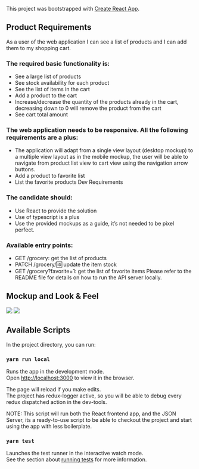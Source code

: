 This project was bootstrapped with [Create React App](https://github.com/facebook/create-react-app).

## Product Requirements

As a user of the web application I can see a list of products and I can add them to my shopping cart.

### The required basic functionality is:
  * See a large list of products
  * See stock availability for each product
  * See the list of items in the cart
  * Add a product to the cart
  * Increase/decrease the quantity of the products already in the cart, decreasing down to 0 will
remove the product from the cart
  * See cart total amount

### The web application needs to be responsive. All the following requirements are a plus:
  * The application will adapt from a single view layout (desktop mockup) to a multiple view layout as in the mobile mockup, the user will be able to navigate from product list view to
cart view using the navigation arrow buttons.
  * Add a product to favorite list
  * List the favorite products
Dev Requirements

### The candidate should:
  * Use React to provide the solution
  * Use of typescript is a plus
  * Use the provided mockups as a guide, it’s not needed to be pixel perfect.

### Available entry points:
  * GET /grocery: get the list of products
  * PATCH /grocery/:id: update the item stock
  * GET /grocery?favorite=1: get the list of favorite items
Please refer to the README file for details on how to run the API server locally.

## Mockup and Look & Feel

<img src="https://i.imgur.com/f2IPwGL.png">
<image src="https://i.imgur.com/FfesgU4.png">

## Available Scripts

In the project directory, you can run:

### `yarn run local`

Runs the app in the development mode.\
Open [http://localhost:3000](http://localhost:3000) to view it in the browser.

The page will reload if you make edits.\
The project has redux-logger active, so you will be able to debug every redux dispatched action in the dev-tools.

NOTE: This script will run both the React frontend app, and the JSON Server, its a ready-to-use script to be able to checkout the project and start using the app with less boilerplate.
### `yarn test`

Launches the test runner in the interactive watch mode.\
See the section about [running tests](https://facebook.github.io/create-react-app/docs/running-tests) for more information.